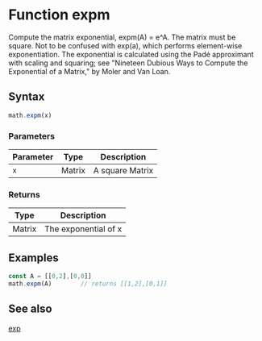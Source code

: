 <!-- Note: This file is automatically generated from source code comments. Changes made in this file will be overridden. -->
# Function expm
Compute the matrix exponential, expm(A) = e^A. The matrix must be square.
Not to be confused with exp(a), which performs element-wise
exponentiation.
The exponential is calculated using the Padé approximant with scaling and
squaring; see "Nineteen Dubious Ways to Compute the Exponential of a
Matrix," by Moler and Van Loan.
## Syntax
```js
math.expm(x)
```
### Parameters
Parameter | Type | Description
--------- | ---- | -----------
`x` | Matrix | A square Matrix
### Returns
Type | Description
---- | -----------
Matrix | The exponential of x
## Examples
```js
const A = [[0,2],[0,0]]
math.expm(A)        // returns [[1,2],[0,1]]
```
## See also
[exp](exp.md)

